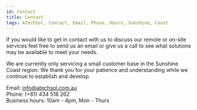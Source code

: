 ```yaml
---
id: Contact
title: Contact
tags: ATechSol, Contact, Email, Phone, Hours, Sunshine, Coast
---
```


If you would like to get in contact with us to discuss our remote or on-site services feel free to send us an email or give us a call to see what solutions may be available to meet your needs.

We are currently only servicing a small customer base in the Sunshine Coast region. We thank you for your patience and understanding while we continue to establish and develop.

Email: info@atechsol.com.au<br/>
Phone: (+61) 434 518 262<br/>
Business hours: 10am - 4pm, Mon - Thurs

